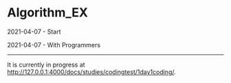 # Algorithm_EX

2021-04-07 - Start

2021-04-07 - With Programmers

---

It is currently in progress at http://127.0.0.1:4000/docs/studies/codingtest/1day1coding/.